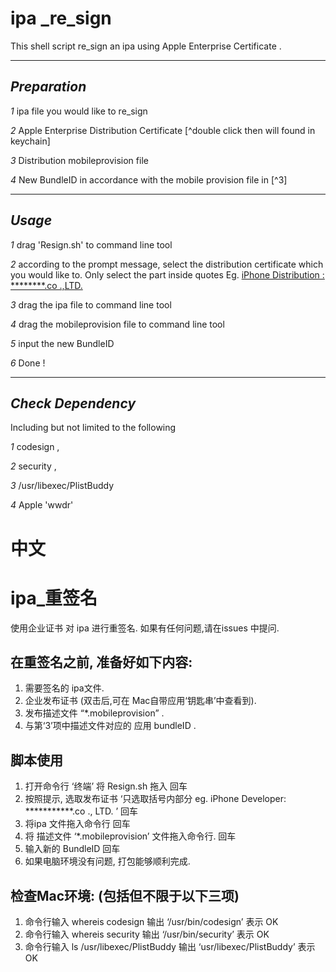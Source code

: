 # ipa _re_sign 

This shell script re_sign an ipa using Apple Enterprise Certificate .

------

## *Preparation*

_1_  ipa file you would like to re_sign

_2_  Apple Enterprise Distribution Certificate [^double click then will found in keychain]

*3*  Distribution mobileprovision file 

*4*  New BundleID in accordance with the mobile provision file in [^3]

------

## *Usage* 

*1*  drag 'Resign.sh' to command line tool

*2*  according to the prompt message, select the distribution certificate which you would like to. Only select the part inside quotes  Eg. <u>iPhone Distribution : ********.co .,LTD.</u>

_3_  drag the ipa file to command line tool 

*4*  drag the mobileprovision file to command line tool 

*5*  input the new BundleID 

*6*  Done !

------

## *Check Dependency*

Including but not limited to the following

*1*  codesign ,

*2*  security ,

*3*  /usr/libexec/PlistBuddy 

_4_ Apple 'wwdr'

# 中文
# ipa_重签名
使用企业证书 对 ipa 进行重签名. 
如果有任何问题,请在issues 中提问.

## 在重签名之前, 准备好如下内容: 
 1. 需要签名的 ipa文件. 
 2. 企业发布证书 (双击后,可在 Mac自带应用‘钥匙串’中查看到). 
 3. 发布描述文件 “*.mobileprovision” .  
 4. 与第‘3’项中描述文件对应的 应用 bundleID .

## 脚本使用
 1. 打开命令行 ‘终端’ 将 Resign.sh 拖入 回车
 2. 按照提示, 选取发布证书 ‘只选取括号内部分 eg.  iPhone Developer: ***********.co ., LTD. ’ 回车
 3. 将ipa 文件拖入命令行 回车
 4. 将 描述文件 ‘*.mobileprovision’ 文件拖入命令行. 回车
 5. 输入新的 BundleID 回车
 6. 如果电脑环境没有问题, 打包能够顺利完成.

## 检查Mac环境: (包括但不限于以下三项)
 1. 命令行输入 whereis codesign
 输出  ‘/usr/bin/codesign’ 表示 OK
 2. 命令行输入 whereis security 
 输出  ‘/usr/bin/security’ 表示 OK
 3. 命令行输入 ls /usr/libexec/PlistBuddy
 输出  ‘usr/libexec/PlistBuddy’ 表示 OK

